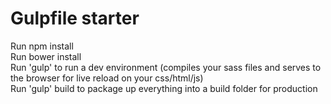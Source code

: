<h1>Gulpfile starter</h1>

Run npm install <br/>
Run bower install <br/>
Run 'gulp' to run a dev environment (compiles your sass files and serves to the browser for live reload on your css/html/js) <br/>
Run 'gulp' build to package up everything into a build folder for production
